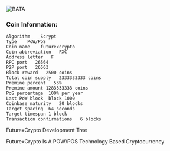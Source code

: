 ![BATA](https://imgur.com/a/LzD8D)

### Coin Information:

    Algorithm    Scrypt
    Type    PoW/PoS
    Coin name    futurexcrypto
    Coin abbreviation   FXC
    Address letter   F
    RPC port   26564
    P2P port   26563
    Block reward   2500 coins
    Total coin supply   2333333333 coins
    Premine percent   55%
    Premine amount 1283333333 coins
    PoS percentage	100% per year
    Last PoW block	block 1000
    Coinbase maturity	20 blocks
    Target spacing	64 seconds
    Target timespan	1 block
    Transaction confirmations	6 blocks
    
    
FuturexCrypto Development Tree

FuturexCrypto Is A POW/POS Technology Based Cryptocurrency






